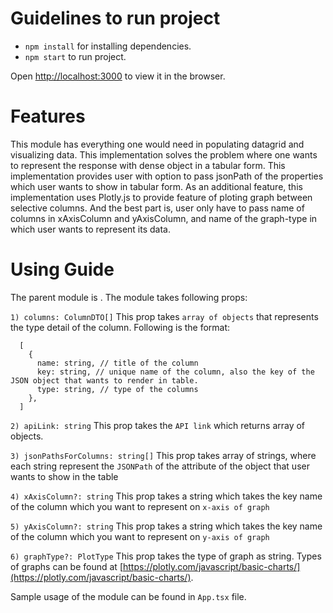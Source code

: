 # Guidelines to run project

- `npm install` for installing dependencies.
- `npm start` to run project.

Open [http://localhost:3000](http://localhost:3000) to view it in the browser.

# Features

This module has everything one would need in populating datagrid and visualizing data. This implementation solves the problem where one wants to represent the response with dense object in a tabular form. This implementation provides user with option to pass jsonPath of the properties which user wants to show in tabular form. As an additional feature, this implementation uses Plotly.js to provide feature of ploting graph between selective columns. And the best part is, user only have to pass name of columns in xAxisColumn and yAxisColumn, and name of the graph-type in which user wants to represent its data.

# Using Guide

The parent module is <DataGrid />. The module takes following props:

`1) columns: ColumnDTO[]`
  This prop takes `array of objects` that represents the type detail of the column. Following is the format: 
```
  [
    {
      name: string, // title of the column 
      key: string, // unique name of the column, also the key of the JSON object that wants to render in table.
      type: string, // type of the columns
    },
  ]
  ```
`2) apiLink: string`
  This prop takes the `API link` which returns array of objects.

`3) jsonPathsForColumns: string[]`
  This prop takes array of strings, where each string represent the `JSONPath` of the attribute of the object that user wants to show in the table 

`4) xAxisColumn?: string`
  This prop takes a string which takes the key name of the column which you want to represent on `x-axis of graph`

`5) yAxisColumn?: string`
  This prop takes a string which takes the key name of the column which you want to represent on `y-axis of graph`

`6) graphType?: PlotType`
  This prop takes the type of graph as string. Types of graphs can be found at [https://plotly.com/javascript/basic-charts/](https://plotly.com/javascript/basic-charts/).

Sample usage of the module can be found in `App.tsx` file.